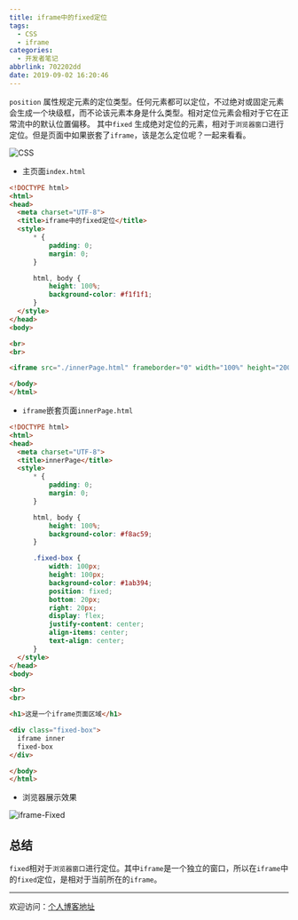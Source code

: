 ```yaml
---
title: iframe中的fixed定位
tags:
  - CSS
  - iframe
categories:
  - 开发者笔记
abbrlink: 702202dd
date: 2019-09-02 16:20:46
---
```


`position` 属性规定元素的定位类型。任何元素都可以定位，不过绝对或固定元素会生成一个块级框，而不论该元素本身是什么类型。相对定位元素会相对于它在正常流中的默认位置偏移。
其中`fixed` 生成绝对定位的元素，相对于`浏览器窗口`进行定位。但是页面中如果嵌套了`iframe`，该是怎么定位呢？一起来看看。

![CSS](//tiven.cn/assets/img/img-css-fixed.jpg)

<!-- more -->

* 主页面`index.html`

```html
<!DOCTYPE html>
<html>
<head>
  <meta charset="UTF-8">
  <title>iframe中的fixed定位</title>
  <style>
      * {
          padding: 0;
          margin: 0;
      }

      html, body {
          height: 100%;
          background-color: #f1f1f1;
      }
  </style>
</head>
<body>

<br>
<br>

<iframe src="./innerPage.html" frameborder="0" width="100%" height="200px"></iframe>

</body>
</html>
```

* `iframe`嵌套页面`innerPage.html`

```html
<!DOCTYPE html>
<html>
<head>
  <meta charset="UTF-8">
  <title>innerPage</title>
  <style>
      * {
          padding: 0;
          margin: 0;
      }

      html, body {
          height: 100%;
          background-color: #f8ac59;
      }

      .fixed-box {
          width: 100px;
          height: 100px;
          background-color: #1ab394;
          position: fixed;
          bottom: 20px;
          right: 20px;
          display: flex;
          justify-content: center;
          align-items: center;
          text-align: center;
      }
  </style>
</head>
<body>

<br>
<br>

<h1>这是一个iframe页面区域</h1>

<div class="fixed-box">
  iframe inner
  fixed-box
</div>

</body>
</html>
```

* 浏览器展示效果

![iframe-Fixed](//tiven.cn/assets/img/img-iframe-fixed.png)

## 总结

`fixed`相对于`浏览器窗口`进行定位。其中`iframe`是一个独立的窗口，所以在`iframe`中的`fixed`定位，是相对于当前所在的`iframe`。

---

欢迎访问：[个人博客地址](//tiven.cn/p/702202dd/ "天問博客")

